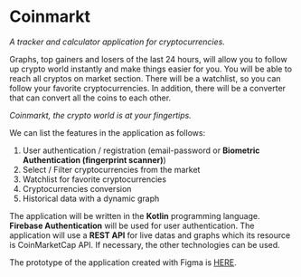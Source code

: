 # Coinmarkt
*A tracker and calculator application for cryptocurrencies.* 

Graphs, top gainers and losers of the last 24 hours, will allow you to follow up crypto world instantly and make things easier for you. You will be able to reach all cryptos on market section. There will be a watchlist, so you can follow your favorite cryptocurrencies. In addition, there will be a converter that can convert all the coins to each other.

*Coinmarkt, the crypto world is at your fingertips.*

We can list the features in the application as follows:

1) User authentication / registration (email-password or **Biometric Authentication (fingerprint scanner)**)
2) Select / Filter cryptocurrencies from the market
3) Watchlist for favorite cryptocurrencies
4) Cryptocurrencies conversion
5) Historical data with a dynamic graph

The application will be written in the **Kotlin** programming language. **Firebase Authentication** will be used for user authentication. The application will use a **REST API** for live datas and graphs which its resource is CoinMarketCap API. If necessary, the other technologies can be used.

The prototype of the application created with Figma is [HERE](https://www.figma.com/file/zyFtXI3d0dG8LCHOrFEdTB/Coinmarkt?type=design&node-id=27%3A2215&t=aORw56E2ijmm1cGp-1).
